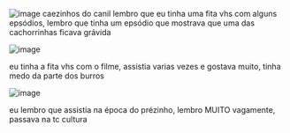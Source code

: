 ![image](https://github.com/alex3aguiar/alex3aguiar/assets/16597480/6c4116d7-5daa-4b94-9b00-b3119020f31c)
caezinhos do canil
lembro que eu tinha uma fita vhs com alguns epsódios, lembro que tinha um epsódio que mostrava que uma das cachorrinhas ficava grávida



![image](https://github.com/alex3aguiar/alex3aguiar/assets/16597480/e5cc6bde-48ca-413b-800d-30add7a63a83)

eu tinha a  fita vhs com o filme, assistia varias vezes e gostava muito, tinha medo da parte dos burros


![image](https://github.com/user-attachments/assets/9665fec1-8a27-4b1f-b41c-407e703d2b5c)

eu lembro que assistia na época do prézinho, lembro MUITO vagamente, passava na tc cultura
